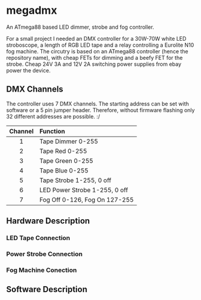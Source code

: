 # megadmx
An ATmega88 based LED dimmer, strobe and fog controller.

For a small project I needed an DMX controller for a 30W-70W white LED stroboscope, a length of RGB LED tape and a relay controlling a Eurolite N10 fog machine. The circutry is based on an ATmega88 controller (hence the repository name), with cheap
FETs for dimming and a beefy FET for the strobe. Cheap 24V 3A and 12V 2A switching power supplies from ebay power the device.

## DMX Channels
The controller uses 7 DMX channels. The starting address can be set with software or a 5 pin jumper header. Therefore, without firmware flashing only 32 different addresses are possible. :/

| Channel | Function                      |
| :-----: | :---------------------------- |
| 1       | Tape Dimmer 0-255             |
| 2       | Tape Red 0-255                |
| 3       | Tape Green 0-255              |
| 4       | Tape Blue  0-255              |
| 5       | Tape Strobe 1-255, 0 off      |
| 6       | LED Power Strobe 1-255, 0 off |
| 7       | Fog Off 0-126, Fog On 127-255 |

## Hardware Description
### LED Tape Connection
### Power Strobe Connection
### Fog Machine Conection

## Software Description


